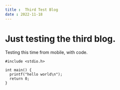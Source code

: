 ```yaml
---
title :  Third Test Blog
date : 2022-11-18
---
```

# Just testing the third blog.
Testing this time from mobile, with code.

```
#include <stdio.h>

int main() {
  printf("hello world\n");
  return 0;
}
```
